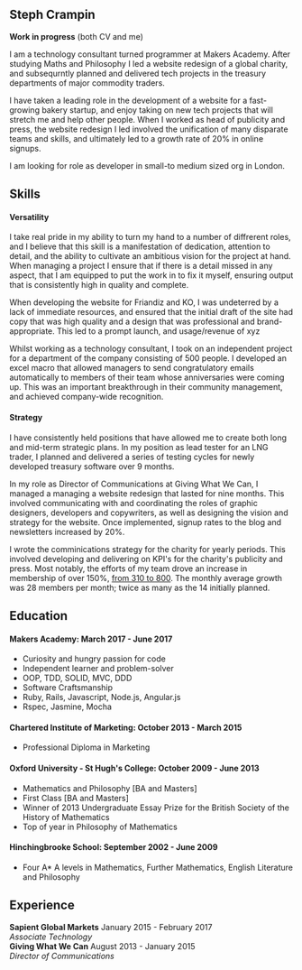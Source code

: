 ## Steph Crampin

**Work in progress** (both CV and me)

I am a technology consultant turned programmer at Makers Academy. After studying Maths and Philosophy I led a website redesign of a global charity, and subsequrntly planned and delivered tech projects in the treasury departments of major commodity traders. 

I have taken a leading role in the development of a website for a fast-growing bakery startup, and enjoy taking on new tech projects that will stretch me and help other people. When I worked as head of publicity and press, the website redesign I led involved the unification of many disparate teams and skills, and ultimately led to a growth rate of 20% in online signups.

 I am looking for role as developer in small-to medium sized org in London.

## Skills

#### Versatility

I take real pride in my ability to turn my hand to a number of diffrerent roles, and I believe that this skill is a manifestation of dedication, attention to detail, and the ability to cultivate an ambitious vision for the project at hand. When managing a project I ensure that if there is a detail missed in any aspect, that I am equipped to put the work in to fix it myself, ensuring output that is consistently high in quality and complete.

When developing the website for Friandiz and KO, I was undeterred by a lack of immediate resources, and ensured that the initial draft of the site had copy that was high quality and a design that was professional and brand-appropriate. This led to a prompt launch, and usage/revenue of xyz

Whilst working as a technology consultant, I took on an independent project for a department of the company consisting of 500 people. I developed an excel macro that allowed managers to send congratulatory emails automatically to members of their team whose anniversaries were coming up. This was an important breakthrough in their community management, and achieved company-wide recognition.

#### Strategy

I have consistently held positions that have allowed me to create both long and mid-term strategic plans. In my position as lead tester for an LNG trader, I planned and delivered a series of testing cycles for newly developed treasury software over 9 months.

In my role as Director of Communications at Giving What We Can, I managed a  managing a website redesign that lasted for nine months. This involved communicating with and coordinating the roles of graphic designers, developers and copywriters, as well as designing the vision and strategy for the website. Once implemented, signup rates to the blog and newsletters increased by 20%.

I wrote the comminications strategy for the charity for yearly periods. This involved developing and delivering on KPI's for the charity's publicity and press. Most notably, the efforts of my team drove an increase in membership of over 150%, [from 310 to 800](http://www.givingwhatwecan.org/dashboard). The monthly average growth was 28 members per month; twice as many as the 14 initially planned.

## Education

#### Makers Academy: March 2017 - June 2017

- Curiosity and hungry passion for code
- Independent learner and problem-solver
- OOP, TDD, SOLID, MVC, DDD
- Software Craftsmanship
- Ruby, Rails, Javascript, Node.js, Angular.js
- Rspec, Jasmine, Mocha

#### Chartered Institute of Marketing: October 2013 - March 2015

- Professional Diploma in Marketing

#### Oxford University - St Hugh's College: October 2009 - June 2013

- Mathematics and Philosophy [BA and Masters]
- First Class [BA and Masters]
- Winner of 2013 Undergraduate Essay Prize for the British Society of the History of Mathematics
- Top of year in Philosophy of Mathematics

#### Hinchingbrooke School: September 2002 - June 2009

- Four A* A levels in Mathematics, Further Mathematics, English Literature and Philosophy

## Experience

**Sapient Global Markets** January 2015 - February 2017    
*Associate Technology*  
**Giving What We Can** August 2013 - January 2015   
*Director of Communications*  
